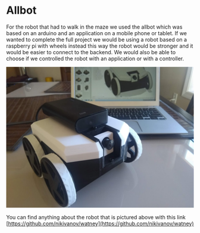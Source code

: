 # Allbot

For the robot that had to walk in the maze we used the allbot which was based on an arduino and an application on a mobile phone or tablet. If we wanted to complete the full project we would be using a robot based on a raspberry pi with wheels instead this way the robot would be stronger and it would be easier to connect to the backend. We would also be able to choose if we controlled the robot with an application or with a controller.

![Example of a raspberry pi robot](../.gitbook/assets/improved-bot.jpg)

You can find anything about the robot that is pictured above with this link [https://github.com/nikivanov/watney](https://github.com/nikivanov/watney)



